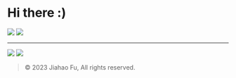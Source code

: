 # Hi there :)

[![](https://img.shields.io/badge/Notion-公共主页-000000.svg?style=for-the-badge&logo=notion&logoColor=white&labelColor=212121&color=9E9E9E)](https://beixinti.github.io/beixinti/docs/notion-homepage.html)
[![](https://img.shields.io/badge/many.link-社交账号-000000.svg?style=for-the-badge&logo=linktree&logoColor=white&labelColor=E91E63&color=F8BBD0)](https://many.link/beixinti)

---

[![](https://img.shields.io/badge/捐赠-微信支付、支付宝、QQ支付、爱发电-000000.svg?style=for-the-badge&labelColor=F44336&color=FFCDD2)](https://github.com/beixinti/beixinti/blob/main/docs/donate.md)
[![](https://img.shields.io/badge/联络-微信、QQ、Telegram、电邮-000000.svg?style=for-the-badge&labelColor=2196F3&color=BBDEFB)](https://github.com/beixinti/beixinti/blob/main/docs/contect.md)

> © 2023 Jiahao Fu, All rights reserved.  

